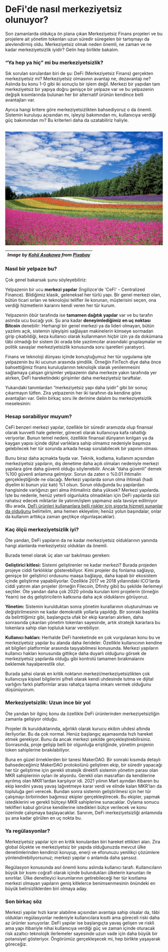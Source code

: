 # DeFi'de nasıl merkeziyetsiz olunuyor?

Son zamanlarda oldukça ön plana çıkan Merkeziyetsiz Finans projeleri ve bu projelere ait yönetim tokenları uzun süredir süregelen bir tartışmayı da alevlendirmiş oldu. Merkeziyetsiz olmak neden önemli, ne zaman ve ne kadar merkeziyetsizlik iyidir? Gelin hep birlikte bakalım. 

### “Ya hep ya hiç” mi bu merkeziyetsizlik?

Sık sorulan sorulardan biri de şu: DeFi \(Merkeziyetsiz Finans\) gerçekten merkeziyetsiz mi? Merkeziyetsiz olmasının avantajı ne, dezavantajı ne? Aslında bu konu 1-0 gibi iki sonuçlu bir işlem değil. Merkezi bir yapıdan tam merkeziyetsiz bir yapıya doğru genişçe bir yelpaze var ve bu yelpazenin değişik kısımlarında bulunan her bir alternatif ürünün kendince belli avantajları var.

Ayrıca hangi kritere göre merkeziyetsizlikten bahsediyoruz o da önemli. Sistemin kuruluşu açısından mı, işleyişi bakımından mı, kullanıcıya verdiği güç bakımından mı? Bu kriterleri daha da uzatabiliriz haliyle.

|  |
| :--- |


![](../.gitbook/assets/010805-defiden-cefiye-flower-field-250016_1280.jpg)

| _Image by_ [_Kohji Asakawa_](https://pixabay.com/users/DeltaWorks-37465/) _from_ [_Pixabay_](https://pixabay.com/?utm_source=link-attribution&utm_medium=referral&utm_campaign=image&utm_content=250016) |
| :--- |


### Nasıl bir yelpaze bu?

Çok genel bakarsak şunu söyleyebiliriz:

Yelpazenin bir ucu **merkezi yapılar** \(İngilizce'de 'CeFi' - Centralized Finance\). Bildiğimiz klasik, geleneksel her türlü yapı. Bir genel merkezi olan, bütün ticari sırları ve teknolojisi telifler ile korunan, müşterisini seçen, ona verdiği hizmetlerin kararını kendi veren her tür kurum.

Yelpazenin öbür tarafında ise **tamamen dağıtık yapılar** var ve bu tarafın aslında ucu bucağı yok. Şu ana kadar **deneyimlediğimiz en uç noktası Bitcoin** denebilir: Herhangi bir genel merkezi ya da lideri olmayan, bütün yazılımı açık, sistemin işleyişini sağlayan makinelerin kimseye sormadan girip çıkabildiği, keza kullanıcı olarak kullanmanın hiçbir izin ya da dokümana tâbi olmadığı bir sistem \(ki orada bile yazılımcılar arasındaki gruplaşmalar ve politik savaşlar merkeziyetsizlik konusunda soru işaretleri yaratıyor\).

Finans ve teknoloji dünyası içinde konuştuğumuz her tür uygulama işte yelpazenin bu iki ucunun arasında şimdilik. Örneğin FinTech diye daha önce bahsettiğimiz finans kuruluşlarının teknolojik olarak yenilenmesini sağlamaya çalışan girişimler yelpazenin daha merkeze yakın tarafında yer alırken, DeFi hareketindeki girişimler daha merkeziyetsiz taraftalar.

Yukarıdaki tanımlardan “merkeziyetsiz yapı daha iyidir” gibi bir sonuç çıkarmayın lütfen. Zira yelpazenin her iki tarafının da kendine göre avantajları var. Gelin birkaç soru ile derinine dalalım bu merkeziyetsizlik meselesinin: 

### Hesap sorabiliyor muyum?

CeFi benzeri merkezi yapılar, özellikle bir süredir aramızda olup finansal olarak kuvvetli hale gelenler, göreceli olarak kullanıcıya kafa rahatlığı veriyorlar. Bunun temel nedeni, özellikle finansal dünyanın kırılgan ya da kaygan yapısı içinde dijital varlıklara sahip olmamız nedeniyle başımıza gelebilecek her tür sorunda arkada hesap sorulabilecek bir yapının olması.

Bunu biraz daha açmakta fayda var. Teknik, kodlama, kullanım açısından merkeziyetsiz yapıların, dış denetime daha açık olmaları nedeniyle merkezi yapılara göre daha güvenli olduğu söylenebilir. Ancak “daha güvenli” demek %100 güvenli anlamına gelmiyor. Sorun da zaten o %0.01 ihtimalin gerçekleştiğinde ne olacağı. Merkezi yapılarda sorun olma ihtimali \(hadi diyelim ki bunun yüz katı\) %1 olsun. Sorun olduğunda bu yapılardan hangisinde varlığınızı geri alma ihtimaliniz daha yüksek? Merkezi yapılarda. İşte bu nedenle, henüz yeterli olgunlukta olmadıkları için DeFi yapılarda sizi rahatsız edecek miktarlar ile yatırım/işlem yapmanız asla tavsiye edilmiyor \(Bu arada, [DeFi ürünleri kullananlara belli riskler için sigorta hizmeti sunanlar da olduğunu](https://nexusmutual.io/) belirtelim, ama hemen ekleyelim; henüz yolun başındalar, onlar da kullanım arttıkça zaman geçtikçe olgunlaşacaklar\).

### Kaç ölçü merkeziyetsizlik iyi?

Öte yandan, DeFi yapıların da ne kadar merkeziyetsiz olduklarının yanında hangi alanlarda merkeziyetsiz oldukları da önemli. 

Burada temel olarak üç alan var bakılması gereken: 

**Geliştirici kitlesi:** Sistemi geliştirenler ne kadar merkezi? Burada projeden projeye ciddi farklılıklar gösterebiliyor. Kimi projeler dış fonlama sağlayıp, genişçe bir geliştirici ordusunu maaşa bağlayıp, daha kapalı bir ekosistem içinde geliştirme yapabiliyorlar. Özellikle 2017 ve 2018 yıllarındaki ICO'larda ciddi yatırım alan projeler \(örneğin Filecoin, Dfinity gibi\) bu şekilde ilerlemeyi seçtiler. Öte yandan daha çok 2020 yılında kurulan kimi projelerin \(örneğin Yearn\) ise dış geliştiricilerin katkısına daha açık olduklarını görüyoruz. 

**Yönetim:** Sistemin kurulduktan sonra yönetim kurallarının oluşturulması ve değiştirilmesinin ne kadar demokratik yollarla yapıldığı. Bir sonraki başlıkta da belirttiğimiz gibi, başlangıçta ufak bir ekip kararları alırken, daha sonrasında çıkarılan yönetim tokenları sayesinde, artık stratejik kararlara bu tokenlara sahip olan topluluk karar verebiliyor. 

**Kullanıcı hakları:** Herhalde DeFi hareketinde en çok vurgulanan konu bu ve merkeziyetsiz yapılar bu alanda daha ilerideler. Özellikle kullanıcının kendine ait bilgileri platformlar arasında taşıyabilmesi konusunda. Merkezi yapıların kullanıcı hakları konusunda gittikçe daha duyarlı olduğunu görsek de merkeziyetsiz yapılarda olduğu gibi kontrolü tamamen bırakmalarını beklemek hayalperestlik olur.

Burada şahsi olarak en kritik noktanın merkezi/merkeziyetsizlikten çok kullanıcıya kişisel bilgilerini şifreli olarak kendi uhdesinde tutma ve dijital varlığını farklı platformlar arası rahatça taşıma imkanı vermek olduğunu düşünüyorum.

### Merkeziyetsizlik: Uzun ince bir yol

Öte yandan bir ilginç konu da özellikle DeFi ürünlerinden merkeziyetsizliğin zamanla gelişiyor olduğu. 

Projeler ilk kurulduklarında, ağırlıklı olarak kurucu ekibin uhdesi altında ilerliyorlar.  Bu da çok normal. Henüz başlangıç aşamasında hızlı hareket etmek gerekiyor. Bunu da ancak merkezi şekilde gerçekleştirebilirsiniz. Sonrasında, proje gelişip belli bir olgunluğa eriştiğinde, yönetim projenin token sahiplerine bırakılabiliyor. 

Buna en güzel örneklerden bir tanesi MakerDAO. Bir sonraki kısımda detaylı bahsedeceğimiz MakerDAO protokolünü geliştiren ekip, bir süredir yapacağı her tür geliştirme için gerekli stratejik direktifi sistemin yönetim parası olan MKR sahiplerinin oyları ile alıyordu. Gerekli olan masrafları da kendilerine ayrılmış olan MKR'lardan karşılıyor idi. 2021 yılının Mart ayından itibaren bu ekip kendini yavaş yavaş lağvetmeye karar verdi ve elinde kalan MKR'ları da topluluğa geri verecek. Bundan sonra sistemin geliştirilmesi için her tür çalışmayı birbirinden bağımsız ekipler gerçekleştirecek. Bu ekipler, yapmak istediklerini ve gerekli bütçeyi MKR sahiplerine sunacaklar. Oylama sonucu teklifleri kabul görürse kendilerine istedikleri bütçe verilecek ve konu üzerinde çalışmaya başlayacaklar. Sanırım, DeFi merkeziyetsizliği anlamında şu ana kadar görülen en uç nokta bu. 

### Ya regülasyonlar?

Merkeziyetsiz yapılar için en kritik konulardan biri hareket ettikleri alan. Zira global ölçekte ve merkeziyetsiz bir yapıda olduğunuzda mevcut ülke denetimlerinden kendinizi koruyup, enerji ve eforunuzu yenilikçi çözümlere yönlendirebiliyorsunuz; merkezi yapılar o anlamda daha şanssız.

Regülasyon konusunda asıl önemli konu aslında kullanıcı tarafı. Kullanıcıların büyük bir kısmı coğrafi olarak içinde bulundukları ülkelerin kanunları ile sınırlılar. Ülke denetleyici kurumlarının getirebileceği her tür kısıtlama merkezi olmayan yapıların geniş kitlelerce benimsenmesinin önündeki en büyük belirsizliklerden biri olmaya aday.

### Son birkaç söz

Merkezi yapılar hızlı karar alabilme açısından avantaja sahip olsalar da, tâbi oldukları regülasyonlar nedeniyle kullanıcılara kısıtlı ama göreceli riski daha az ürünler sunuyorlar. DeFi yapılar ise başlangıçta yavaş gelişen ve riskli ama yapı itibariyle nihai kullanıcıya verdiği güç ve zaman içinde oturacak risk azaltıcı teknolojik ilerlemeler sayesinde uzun vade için daha büyük bir potansiyel gösteriyor. Öngörümüz gerçekleşecek mi, hep birlikte yaşayarak göreceğiz.

